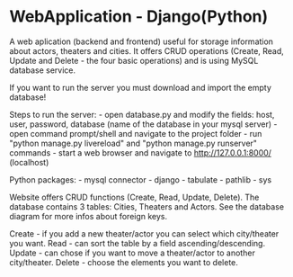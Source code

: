 # WebApplication - Django(Python)
A web aplication (backend and frontend) useful for storage information about actors, theaters and cities. It offers CRUD operations (Create, Read, Update and Delete - the four basic operations) and is using  MySQL database service.

If you want to run the server you must download and import the empty database!

Steps to run the server:
	- open database.py and modify the fields: host, user, password, database (name of the database in your mysql server)
 	- open command prompt/shell and navigate to the project folder
 	- run "python manage.py livereload" and "python manage.py runserver" commands
 	- start a web browser and navigate to http://127.0.0.1:8000/ (localhost)

Python packages:
	- mysql connector
	- django
	- tabulate
	- pathlib
	- sys

Website offers CRUD functions (Create, Read, Update, Delete). 
The database contains 3 tables: Cities, Theaters and Actors. 
See the database diagram for more infos about foreign keys.

Create - if you add a new theater/actor you can select which city/theater you want.
Read - can sort the table by a field ascending/descending.
Update - can chose if you want to move a theater/actor to another city/theater.
Delete - choose the elements you want to delete.
